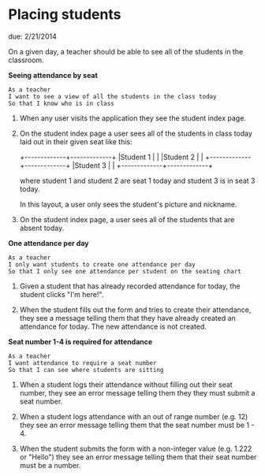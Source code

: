 # Placing students

due: 2/21/2014

On a given day, a teacher should be able to see all of the students in the
classroom.

**Seeing attendance by seat**

```
As a teacher
I want to see a view of all the students in the class today
So that I know who is in class
```

1. When any user visits the application they see the student index page.

2. On the student index page a user sees all of the students in class today
   laid out in their given seat like this:

   +-------------+-------------+
   |Student 1    |             |
   |Student 2    |             |
   +-------------+-------------+
   |Student 3    |             |
   +-------------+-------------+

   where student 1 and student 2 are seat 1 today and student 3 is in seat 3
   today.

   In this layout, a user only sees the student's picture and nickname.

3. On the student index page, a user sees all of the students that are absent
   today.


**One attendance per day**

```
As a teacher
I only want students to create one attendance per day
So that I only see one attendance per student on the seating chart
```

1. Given a student that has already recorded attendance for today, the student
   clicks "I'm here!".

2. When the student fills out the form and tries to create their attendance,
   they see a message telling them that they have already created an attendance
   for today. The new attendance is not created.


**Seat number 1-4 is required for attendance**

```
As a teacher
I want attendance to require a seat number
So that I can see where students are sitting
```

1. When a student logs their attendance without filling out their seat number,
   they see an error message telling them they they must submit a seat number.

3. When a student logs attendance with an out of range number (e.g. 12) they see an
   error message telling them that the seat number must be 1 - 4.

4. When the student submits the form with a non-integer value (e.g. 1.222 or
   "Hello") they see an error message telling them that their seat number must be
   a number.

